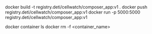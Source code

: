 docker build -t registry.deti/cellwatch/composer_app:v1 . 
docker push registry.deti/cellwatch/composer_app:v1
docker run -p 5000:5000 registry.deti/cellwatch/composer_app:v1

docker container ls
docker rm -f <container_name> 